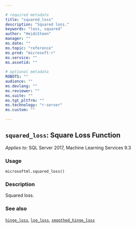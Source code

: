 ```yaml
--- 
 
# required metadata 
title: "squared_loss" 
description: "Squared loss." 
keywords: "loss, squared" 
author: "HeidiSteen" 
manager: "" 
ms.date: "" 
ms.topic: "reference" 
ms.prod: "microsoft-r" 
ms.service: "" 
ms.assetid: "" 
 
# optional metadata 
ROBOTS: "" 
audience: "" 
ms.devlang: "" 
ms.reviewer: "" 
ms.suite: "" 
ms.tgt_pltfrm: "" 
ms.technology: "r-server" 
ms.custom: "" 
 
---
```


## ``squared_loss``: Square Loss Function


*Applies to:* SQL Server 2017, Machine Learning Services 9.3


### Usage



```
microsoftml.squared_loss()
```




### Description

Squared loss.


### See also

[``hinge_loss``](hinge_loss.md),
[``log_loss``](log_loss.md),
[``smoothed_hinge_loss``](smoothed_hinge_loss.md)
